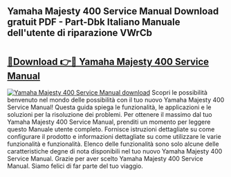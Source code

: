 ## Yamaha Majesty 400 Service Manual Download gratuit PDF - Part-Dbk Italiano Manuale dell'utente di riparazione VWrCb

# <h2><a href="http://df97ziv.blite.top/?on=Yamaha+Majesty+400+Service+Manual">🔗Download 👉🔴 Yamaha Majesty 400 Service Manual</a></h2>

[![Yamaha Majesty 400 Service Manual download](https://i.imgur.com/lujVjoI.png)](http://df97ziv.blite.top/?on=Yamaha+Majesty+400+Service+Manual)
Scopri le possibilità benvenuto nel mondo delle possibilità con il tuo nuovo Yamaha Majesty 400 Service Manual! Questa guida spiega le funzionalità, le applicazioni e le soluzioni per la risoluzione dei problemi. Per ottenere il massimo dal tuo Yamaha Majesty 400 Service Manual, prenditi un momento per leggere questo Manuale utente completo. Fornisce istruzioni dettagliate su come configurare il prodotto e informazioni dettagliate su come utilizzare le varie funzionalità e funzionalità. Elenco delle funzionalità sono solo alcune delle caratteristiche degne di nota disponibili nel tuo nuovo Yamaha Majesty 400 Service Manual. Grazie per aver scelto Yamaha Majesty 400 Service Manual. Siamo felici di far parte del tuo viaggio.

